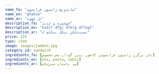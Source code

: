 ```yaml
---
name_fa: "ساندویچ ژامبون فرانسوی"
name_en: "ghahve"
name_ar: "ال قهوه"
description_fa: "خوشمزه و لذیذ"
description_en: "ksdjf dfgj dfklg dflkgl"
description_ar: "نمیبتلکن یبکل یبکلم ک"
price: 215
type: item
image: images/jambon.jpg
category_id: sandwich
ingredients_fa: [نان برگر, ژامبون فرانسوی, کاهو, پنیر گودا, سس مخصوص]
ingredients_en: [sos, pasta, sabzi]
ingredients_ar: [سsس, پاستا, سبزی]
---
```


